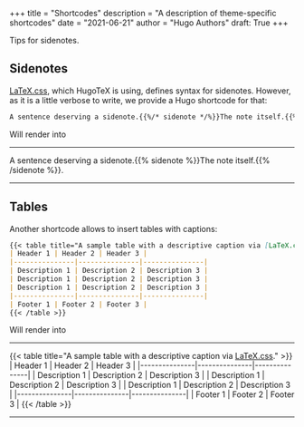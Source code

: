 +++
title = "Shortcodes"
description = "A description of theme-specific shortcodes"
date = "2021-06-21"
author = "Hugo Authors"
draft: True
+++

Tips for sidenotes.

<!--more-->

## Sidenotes

[LaTeX.css](https://latex.vercel.app/), which HugoTeX is using, defines syntax for sidenotes. However, as it is a little verbose to write, we provide a Hugo shortcode for that:

```md
A sentence deserving a sidenote.{{%/* sidenote */%}}The note itself.{{%/* /sidenote */%}}.
```

Will render into

---

A sentence deserving a sidenote.{{% sidenote %}}The note itself.{{% /sidenote %}}.

---

## Tables

Another shortcode allows to insert tables with captions:

```md
{{< table title="A sample table with a descriptive caption via [LaTeX.css](https://latex.vercel.app/)." >}}
| Header 1 | Header 2 | Header 3 |
|---------------|---------------|---------------|
| Description 1 | Description 2 | Description 3 |
| Description 1 | Description 2 | Description 3 |
| Description 1 | Description 2 | Description 3 |
|---------------|---------------|---------------|
| Footer 1 | Footer 2 | Footer 3 |
{{< /table >}}
```

Will render into

---

{{< table title="A sample table with a descriptive caption via [LaTeX.css](https://latex.vercel.app/)." >}}
| Header 1 | Header 2 | Header 3 |
|---------------|---------------|---------------|
| Description 1 | Description 2 | Description 3 |
| Description 1 | Description 2 | Description 3 |
| Description 1 | Description 2 | Description 3 |
|---------------|---------------|---------------|
| Footer 1 | Footer 2 | Footer 3 |
{{< /table >}}

---
